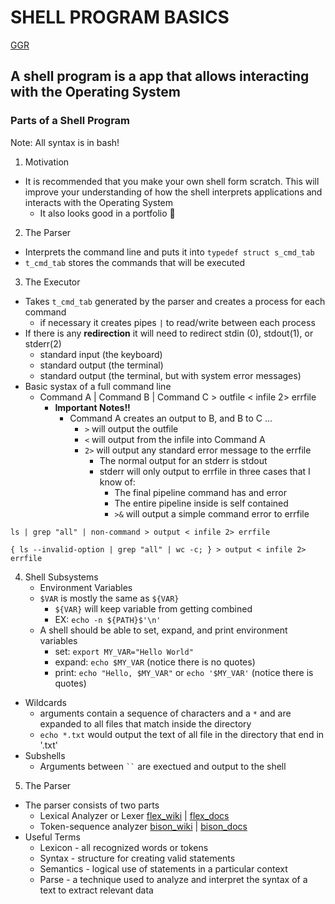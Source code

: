 # __SHELL PROGRAM BASICS__

[GGR](https://www.cs.purdue.edu/homes/grr/SystemsProgrammingBook/Book/Chapter5-WritingYourOwnShell.pdf)

## **A shell program is a app that allows interacting with the Operating System**
### **Parts of a Shell Program**

Note: All syntax is in bash!

1. Motivation
* It is recommended that you make your own shell form scratch. This will improve your understanding of how the shell interprets applications and interacts with the Operating System
  * It also looks good in a portfolio 🙂
2. The Parser
  * Interprets the command line and puts it into ```typedef struct s_cmd_tab```
  * ```t_cmd_tab``` stores the commands that will be executed
3. The Executor
  * Takes ```t_cmd_tab``` generated by the parser and creates a process for each command
    * if necessary it creates pipes ```|``` to read/write between each process
  * If there is any **redirection** it will need to redirect stdin (0), stdout(1), or stderr(2)
    * standard input  (the keyboard)
    * standard output (the terminal)
    * standard output (the terminal, but with system error messages)
  * Basic systax of a full command line
    * Command A | Command B | Command C > outfile < infile 2> errfile
      * **Important Notes!!**
        * Command A creates an output to B, and B to C ...
          * ```>``` will output the outfile
          * ```<``` will output from the infile into Command A
          * ```2>``` will output any standard error message to the errfile
            * The normal output for an stderr is stdout
            * stderr will only output to errfile in three cases that I know of:
              * The final pipeline command has and error
              * The entire pipeline inside is self contained
              * ```>&``` will output a simple command error to errfile
```
ls | grep "all" | non-command > output < infile 2> errfile
```
```
{ ls --invalid-option | grep "all" | wc -c; } > output < infile 2> errfile
```
4. Shell Subsystems
   * Environment Variables
    * ```$VAR``` is mostly the same as ```${VAR}```
      * ```${VAR}``` will keep variable from getting combined
      * EX: ```echo -n ${PATH}$'\n'```
    * A shell should be able to set, expand, and print environment variables
      * set:  ```export MY_VAR="Hello World"```
      * expand: ```echo $MY_VAR``` (notice there is no quotes)
      * print: ```echo "Hello, $MY_VAR"``` or ```echo '$MY_VAR'``` (notice there is quotes)
  * Wildcards
    * arguments contain a sequence of characters and a ```*``` and are expanded to all files that match inside the directory
    * ```echo *.txt``` would output the text of all file in the directory that end in '.txt'
  * Subshells
    * Arguments between ``` `` ``` are exectued and output to the shell
5. The Parser
 * The parser consists of two parts
   * Lexical Analyzer or Lexer [flex_wiki](https://en.wikipedia.org/wiki/Flex_(lexical_analyser_generator)) | [flex_docs](https://westes.github.io/flex/manual/)
   * Token-sequence analyzer [bison_wiki](https://en.wikipedia.org/wiki/GNU_Bison) | [bison_docs](https://www.gnu.org/software/bison/manual/bison.html#FAQ)
 * Useful Terms
     * Lexicon - all recognized words or tokens
     * Syntax - structure for creating valid statements
     * Semantics - logical use of statements in a particular context
     * Parse - a technique used to analyze and interpret the syntax of a text to extract relevant data     

